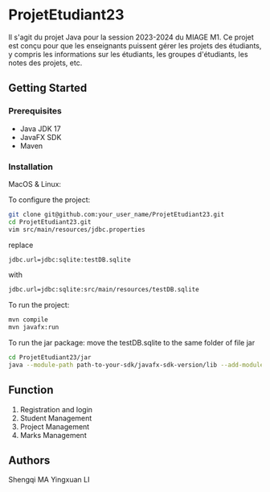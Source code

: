# ProjetEtudiant23
Il s'agit du projet Java pour la session 2023-2024 du MIAGE M1. Ce projet est conçu pour que les enseignants puissent gérer les projets des étudiants, y compris les informations sur les étudiants, les groupes d'étudiants, les notes des projets, etc.

## Getting Started

### Prerequisites
- Java JDK 17
- JavaFX SDK
- Maven

### Installation


MacOS & Linux:

To configure the project:
```sh
git clone git@github.com:your_user_name/ProjetEtudiant23.git
cd ProjetEtudiant23.git
vim src/main/resources/jdbc.properties
```
replace 
```sh
jdbc.url=jdbc:sqlite:testDB.sqlite
```
with
```sh
jdbc.url=jdbc:sqlite:src/main/resources/testDB.sqlite
```

To run the project:
```sh
mvn compile
mvn javafx:run
```

To run the jar package:
move the testDB.sqlite to the same folder of file jar
```sh
cd ProjetEtudiant23/jar
java --module-path path-to-your-sdk/javafx-sdk-version/lib --add-modules javafx.controls,javafx.fxml -jar Projet-jar-with-dependencies.jar
```


## Function

1. Registration and login
2. Student Management
3. Project Management
4. Marks Management

## Authors
Shengqi MA
Yingxuan LI
